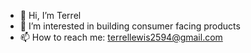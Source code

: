 - 👋 Hi, I’m Terrel
- 👀 I’m interested in building consumer facing products
- 📫 How to reach me: terrellewis2594@gmail.com

<!---
terrelewis2/terrelewis2 is a ✨ special ✨ repository because its `README.md` (this file) appears on your GitHub profile.
You can click the Preview link to take a look at your changes.
--->
